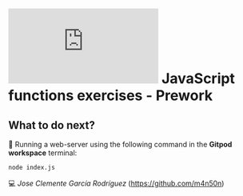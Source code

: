 # ![4Geeks Logo](http://assets.breatheco.de/apis/img/images.php?blob&random&cat=icon&tags=4geeks,16) JavaScript functions exercises - Prework

## What to do next?

📄 Running a web-server using the following command in the **Gitpod workspace** terminal:

```sh
node index.js
```

💻 _Jose Clemente García Rodríguez_ (<https://github.com/m4n50n>)
